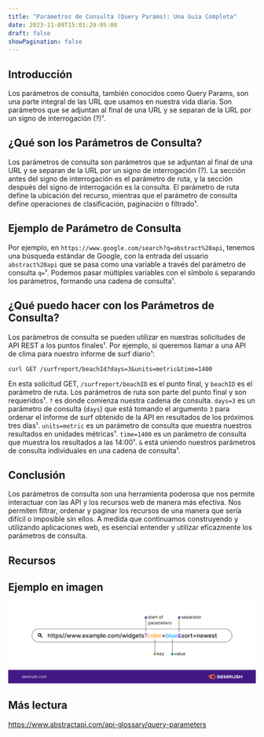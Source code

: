 ```yaml
---
title: "Parámetros de Consulta (Query Params): Una Guía Completa"
date: 2023-11-09T15:01:29-05:00
draft: false
showPagination: false
---
```


## Introducción

Los parámetros de consulta, también conocidos como Query Params, son una parte integral de las URL que usamos en nuestra vida diaria. Son parámetros que se adjuntan al final de una URL y se separan de la URL por un signo de interrogación (?)¹.

## ¿Qué son los Parámetros de Consulta?

Los parámetros de consulta son parámetros que se adjuntan al final de una URL y se separan de la URL por un signo de interrogación (?). La sección antes del signo de interrogación es el parámetro de ruta, y la sección después del signo de interrogación es la consulta. El parámetro de ruta define la ubicación del recurso, mientras que el parámetro de consulta define operaciones de clasificación, paginación o filtrado¹.

## Ejemplo de Parámetro de Consulta

Por ejemplo, en `https://www.google.com/search?q=abstract%20api`, tenemos una búsqueda estándar de Google, con la entrada del usuario `abstract%20api` que se pasa como una variable a través del parámetro de consulta `q=`¹. Podemos pasar múltiples variables con el símbolo `&` separando los parámetros, formando una cadena de consulta¹.

## ¿Qué puedo hacer con los Parámetros de Consulta?

Los parámetros de consulta se pueden utilizar en nuestras solicitudes de API REST a los puntos finales¹. Por ejemplo, si queremos llamar a una API de clima para nuestro informe de surf diario¹:

```
curl GET /surfreport/beachId?days=3&units=metric&time=1400
```

En esta solicitud GET, `/surfreport/beachID` es el punto final, y `beachID` es el parámetro de ruta. Los parámetros de ruta son parte del punto final y son requeridos¹. `?` es donde comienza nuestra cadena de consulta. `days=3` es un parámetro de consulta (`days`) que está tomando el argumento `3` para ordenar el informe de surf obtenido de la API en resultados de los próximos tres días¹. `units=metric` es un parámetro de consulta que muestra nuestros resultados en unidades métricas¹. `time=1400` es un parámetro de consulta que muestra los resultados a las 14:00¹. `&` está uniendo nuestros parámetros de consulta individuales en una cadena de consulta¹.

## Conclusión

Los parámetros de consulta son una herramienta poderosa que nos permite interactuar con las API y los recursos web de manera más efectiva. Nos permiten filtrar, ordenar y paginar los recursos de una manera que sería difícil o imposible sin ellos. A medida que continuamos construyendo y utilizando aplicaciones web, es esencial entender y utilizar eficazmente los parámetros de consulta.

## Recursos

## Ejemplo en imagen

![Alt text](image.png)

## Más lectura

https://www.abstractapi.com/api-glossary/query-parameters
